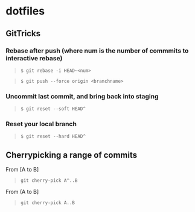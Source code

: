 # dotfiles

## GitTricks

### Rebase after push (where num is the number of commmits to interactive rebase)
> `$ git rebase -i HEAD~<num>`

> `$ git push --force origin <branchname>`

### Uncommit last commit, and bring back into staging
> `$ git reset --soft HEAD^`

### Reset your local branch
> `$ git reset --hard HEAD^`

## Cherrypicking a range of commits

From [A to B]
> `git cherry-pick A^..B` 

From (A to B]
> `git cherry-pick A..B` 
